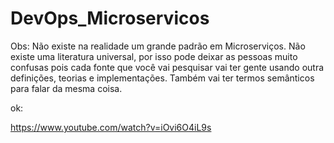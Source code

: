 # DevOps_Microservicos

Obs: Não existe na realidade um grande padrão em Microserviços. Não existe uma literatura universal, por isso pode deixar as pessoas muito confusas pois cada fonte que você vai pesquisar vai ter gente usando outra definições, teorias e implementações. Também vai ter termos semânticos para falar da mesma coisa.










ok:

https://www.youtube.com/watch?v=iOvi6O4iL9s
